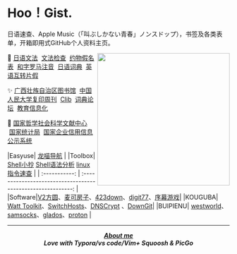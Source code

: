 # Hoo！Gist.

日语速查、Apple Music（「叫ぶしかない青春」ノンスドップ），书签及各类表单，开箱即用式GitHub个人资料主页。 

<a href="https://music.apple.com/cn/album/%E5%8F%AB%E3%81%B6%E3%81%97%E3%81%8B%E3%81%AA%E3%81%84%E9%9D%92%E6%98%A5/1537756917?i=1537756921"><img align="right" src="https://fastly.jsdelivr.net/gh/hoochanlon/hoochanlon/pictures/22-7.png" width="300 " height="300" /></a>

🔎 <a href="https://res.wokanxing.info/jpgramma/index.html" target="_blank">日语文法</a>  &nbsp;<a href="https://so-zou.jp/web-app/text/proofreading/#word0" target="_blank">文法检查</a>   &nbsp;<a href="https://kousei.club/校正・校閲で使う記号・符号［基本的な約物の意/#:~:text=約物一覧［基本的な記号・符号の意味と使い方］%201%201%EF%BC%8Eくぎり符%20文章・語句の区切りを明らかにするもの%E3%80%82%20ex%EF%BC%8E句読点・コンマ・ピリオドなど%202%202%EF%BC%8Eくくり符%20文章・語句の前後をくくるもの%E3%80%82,感嘆符・疑問符など%20記号と符号の違い%20「記号」は広く、言語・文字・各種のしるし・身振りなどを含む%E3%80%82%20「文」は漢字であると同時に、地図では学校を示す記号である%E3%80%82%20「符号」は、文字を除き、図形・音声・光・電波などのしるしについて使うことが多い%E3%80%82%20記号と符号の相違にはあいまいな面もある%E3%80%82%20目印として付けた〇は符号だが、地図上の〇は記号である%E3%80%82%20" target="_blank">约物假名表</a>  &nbsp;<a href="http://www.kawa.net/works/ajax/romanize/japanese.html" target="_blank">和字罗马注音</a> &nbsp;<a href="https://soukaapp.com/dict/">日语词典</a>  &nbsp;<a href="https://www.sljfaq.org/cgi/e2k_ja.cgi" target="_blank">英语互转片假</a>

✨ <a href="http://www.gxlib.org.cn" target="_blank">广西壮族自治区图书馆</a>   &nbsp;<a href="http://rdbk1.ynlib.cn:6251" target="_blank">中国人民大学复印周刊</a>   &nbsp;<a href="https://clibrary.top" target="_blank">Clib</a>  &nbsp;<a href="https://forum.freemdict.com" target="_blank">词典论坛</a>  &nbsp;<a href="https://www.jyxxh.cn" target="_blank">教育信息化</a>

🔖 <a href="https://www.ncpssd.org" target="_blank">国家哲学社会科学文献中心</a>   &nbsp;<a href="https://data.stats.gov.cn/easyquery.htm?cn=C01" target="_blank">国家统计局</a>  &nbsp;<a href="https://www.gsxt.gov.cn/index.html" target="_blank">国家企业信用信息公示系统</a> 

|Easyuse|       [龙喵导航](https://ailongmiao.com)                                          |
|Toolbox|          <a href="https://github.com/hoochanlon/tetyou/blob/master/CHEATSHEET.md" target="_blank" >Shell小抄</a> <a href="https://www.explainshell.com">Shell语法分析</a> [linux指令速查](https://wangchujiang.com/linux-command/)                                                |
| :-----------: | :----------------------------------------------------------: |
|Software|[V2方圆](https://www.v2fy.com/)、[麦可房子](https://www.macfz.com)、[423down](https://www.423down.com)、[digit77](https://www.digit77.com/iosapps/)、[序幕游戏](xumugame.com)|
|KOUGUBA| [Watt Toolkit](https://steampp.net)、[SwitchHosts](https://github.com/oldj/SwitchHosts)、[DNSCrypt](https://github.com/DNSCrypt/dnscrypt-proxy) 、[DownGit](https://minhaskamal.github.io/DownGit/#/home)|
|BUIPIENU| [westworld](mailto:info@westworldss.com)、[samsocks](https://www.samsock.com)、[glados](https://github.com/glados-network/)、[proton](https://protonvpn.com) |


---

 <div align="center">

 <b><i><a href="https://hoochanlon.github.io/hoochanlon" target="_blank">About me</a></i></b> <br>
 <b><i>Love with Typora/vs code/Vim+ Squoosh & PicGo </i></b>

</div>


<!-- 

<a href="#"><img align="right" src="./pictures/wx.png" width="200 " height="200" /></a>

http://software.jsnu.edu.cn 江苏师范大学正版软件服务平台

https://fastly.jsdelivr.net/gh/

![ ](https://raw.githubusercontent.com/hoochanlon/hoochanlon/master/assets/github-contribution-grid-snake.svg)
-->
